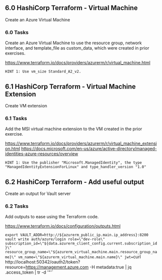 ## 6.0 HashiCorp Terraform - Virtual Machine
Create an Azure Virtual Machine

### 6.0 Tasks
Create an Azure Virtual Machine to use the resource group, network interface, and template_file as custom_data, which were created in prior exercises.

https://www.terraform.io/docs/providers/azurerm/r/virtual_machine.html

`HINT 1: Use vm_size Standard_A2_v2.`

## 6.1 HashiCorp Terraform - Virtual Machine Extension
Create VM extension

### 6.1 Tasks
Add the MSI virtual machine extension to the VM created in the prior exercise.

https://www.terraform.io/docs/providers/azurerm/r/virtual_machine_extension.html
https://docs.microsoft.com/en-us/azure/active-directory/managed-identities-azure-resources/overview

`HINT 1: Use the publisher "Microsoft.ManagedIdentity", the type "ManagedIdentityExtensionForLinux" and type_handler_version "1.0"`

## 6.2 HashiCorp Terraform - Add useful output
Create an output for Vault server

### 6.2 Tasks
Add outputs to ease using the Terraform code.

https://www.terraform.io/docs/configuration/outputs.html

`export VAULT_ADDR=http://${azurerm_public_ip.main.ip_address}:8200`
`vault write auth/azure/login role=\"dev-role\" subscription_id=\"${data.azurerm_client_config.current.subscription_id}\" resource_group_name=\"${azurerm_virtual_machine.main.resource_group_name}\" vm_name=\"${azurerm_virtual_machine.main.name}\" jwt=`curl http://localhost:50342/oauth2/token?resource=https://management.azure.com -H metadata:true | jq .access_token | tr -d '\"'`
